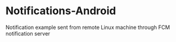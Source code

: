 # Notifications-Android
Notification example sent from remote Linux machine through FCM notification server
